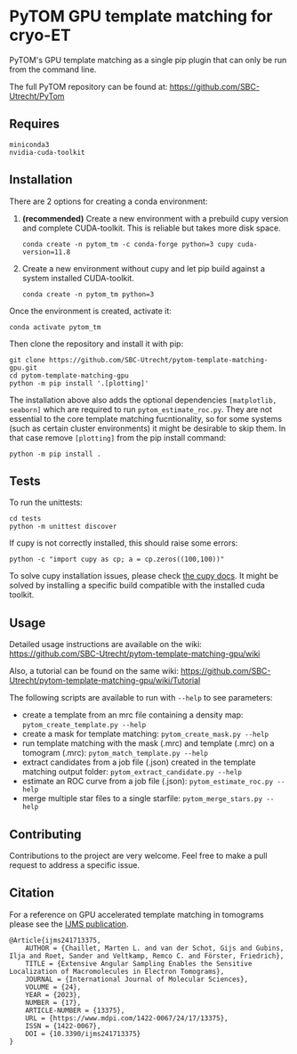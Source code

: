 # PyTOM GPU template matching for cryo-ET
PyTOM's GPU template matching as a single pip plugin that can only be run from the command line.

The full PyTOM repository can be found at: https://github.com/SBC-Utrecht/PyTom

## Requires

```
miniconda3
nvidia-cuda-toolkit
```

## Installation

There are 2 options for creating a conda environment:

1. **(recommended)** Create a new environment with a prebuild cupy version and complete CUDA-toolkit. This is reliable but takes more disk space.

    ```commandline
    conda create -n pytom_tm -c conda-forge python=3 cupy cuda-version=11.8
    ```

2. Create a new environment without cupy and let pip build against a system installed CUDA-toolkit.

    ```commandline
    conda create -n pytom_tm python=3
    ```

Once the environment is created, activate it:

```commandline
conda activate pytom_tm
```

Then clone the repository and install it with pip: 

```commandline
git clone https://github.com/SBC-Utrecht/pytom-template-matching-gpu.git
cd pytom-template-matching-gpu
python -m pip install '.[plotting]'
```

The installation above also adds the optional dependencies `[matplotlib, seaborn]` which are required to run `pytom_estimate_roc.py`. They are not essential to the core template matching fucntionality, so for some systems (such as certain cluster environments) it might be desirable to skip them. In that case remove `[plotting]` from the pip install command:

```commandline
python -m pip install .
```

## Tests

To run the unittests:

```commandline
cd tests
python -m unittest discover
```

If cupy is not correctly installed, this should raise some errors:

```commandline
python -c "import cupy as cp; a = cp.zeros((100,100))"
```

To solve cupy installation issues, please check 
[the cupy docs](https://docs.cupy.dev/en/stable/install.html#installing-cupy). It might be solved by installing a 
specific build compatible with the installed cuda toolkit.   

## Usage

Detailed usage instructions are available on the wiki: https://github.com/SBC-Utrecht/pytom-template-matching-gpu/wiki

Also, a tutorial can be found on the same wiki: https://github.com/SBC-Utrecht/pytom-template-matching-gpu/wiki/Tutorial

The following scripts are available to run with `--help` to see parameters:

- create a template from an mrc file containing a density map: `pytom_create_template.py --help`
- create a mask for template matching: `pytom_create_mask.py --help`
- run template matching with the mask (.mrc) and template (.mrc) on a tomogram (.mrc): `pytom_match_template.py --help`
- extract candidates from a job file (.json) created in the template matching output folder: `pytom_extract_candidate.py --help`
- estimate an ROC curve from a job file (.json): `pytom_estimate_roc.py --help`
- merge multiple star files to a single starfile: `pytom_merge_stars.py --help`

## Contributing

Contributions to the project are very welcome. Feel free to make a pull request to address a specific issue.

## Citation

For a reference on GPU accelerated template matching in tomograms please see the [IJMS publication](https://www.mdpi.com/1422-0067/24/17/13375).


```
@Article{ijms241713375,
    AUTHOR = {Chaillet, Marten L. and van der Schot, Gijs and Gubins, Ilja and Roet, Sander and Veltkamp, Remco C. and Förster, Friedrich},
    TITLE = {Extensive Angular Sampling Enables the Sensitive Localization of Macromolecules in Electron Tomograms},
    JOURNAL = {International Journal of Molecular Sciences},
    VOLUME = {24},
    YEAR = {2023},
    NUMBER = {17},
    ARTICLE-NUMBER = {13375},
    URL = {https://www.mdpi.com/1422-0067/24/17/13375},
    ISSN = {1422-0067},
    DOI = {10.3390/ijms241713375}
}
```
